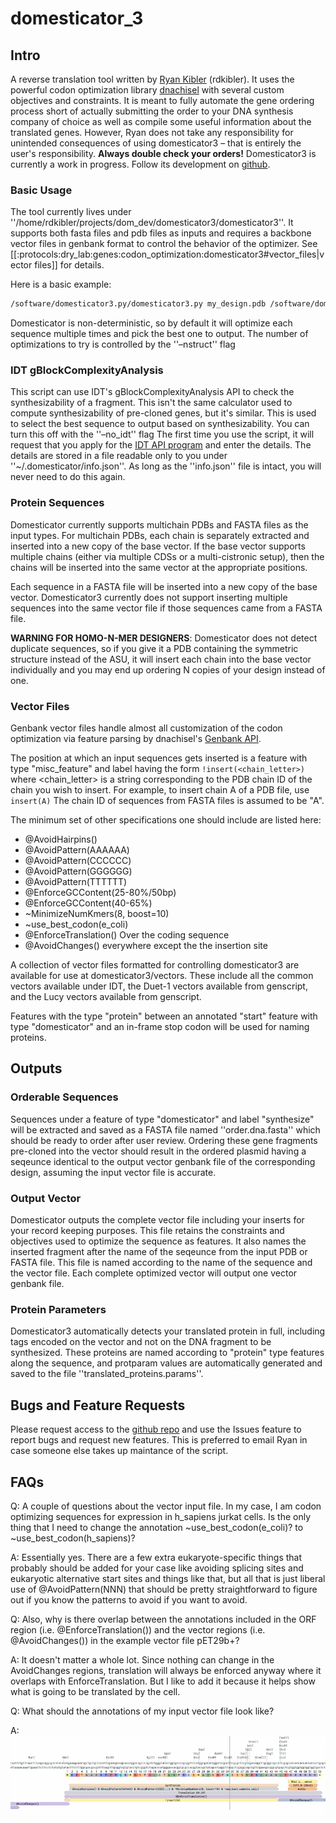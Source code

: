 # domesticator_3

## Intro

A reverse translation tool written by [Ryan Kibler](rdkibler@gmail.com?subject=Domesticator3) (rdkibler). It uses the powerful codon optimization library [dnachisel](https://github.com/Edinburgh-Genome-Foundry/DnaChisel/tree/master) with several custom objectives and constraints. It is meant to fully automate the gene ordering process short of actually submitting the order to your DNA synthesis company of choice as well as compile some useful information about the translated genes. However, Ryan does not take any responsibility for unintended consequences of using domesticator3 – that is entirely the user's responsibility. **Always double check your orders!** Domesticator3 is currently a work in progress. Follow its development on [github](https://github.com/rdkibler/domesticator_3).


### Basic Usage 

The tool currently lives under ''/home/rdkibler/projects/dom_dev/domesticator3/domesticator3''. It supports both fasta files and pdb files as inputs and requires a backbone vector files in genbank format to control the behavior of the optimizer. See [[:protocols:dry_lab:genes:codon_optimization:domesticator3#vector_files|vector files]] for details.

Here is a basic example:

```bash
/software/domesticator3.py/domesticator3.py my_design.pdb /software/domesticator3.py/vectors/standard/pET29b.gb
```

Domesticator is non-deterministic, so by default it will optimize each sequence multiple times and pick the best one to output. The number of optimizations to try is controlled by the ''–nstruct'' flag

### IDT gBlockComplexityAnalysis 

This script can use IDT's gBlockComplexityAnalysis API to check the synthesizability of a fragment. This isn't the same calculator used to compute synthesizability of pre-cloned genes, but it's similar. This is used to select the best sequence to output based on synthesizability. You can turn this off with the ''–no_idt'' flag The first time you use the script, it will request that you apply for the [IDT API program](https://www.idtdna.com/pages/tools/apidoc) and enter the details. The details are stored in a file readable only to you under ''~/.domesticator/info.json''. As long as the ''info.json'' file is intact, you will never need to do this again.

### Protein Sequences 

Domesticator currently supports multichain PDBs and FASTA files as the input types. For multichain PDBs, each chain is separately extracted and inserted into a new copy of the base vector. If the base vector supports multiple chains (either via multiple CDSs or a multi-cistronic setup), then the chains will be inserted into the same vector at the appropriate positions.

Each sequence in a FASTA file will be inserted into a new copy of the base vector. Domesticator3 currently does not support inserting multiple sequences into the same vector file if those sequences came from a FASTA file.

**WARNING FOR HOMO-N-MER DESIGNERS**: Domesticator does not detect duplicate sequences, so if you give it a PDB containing the symmetric structure instead of the ASU, it will insert each chain into the base vector individually and you may end up ordering N copies of your design instead of one.


### Vector Files 

Genbank vector files handle almost all customization of the codon optimization via feature parsing by dnachisel's [Genbank API](https://edinburgh-genome-foundry.github.io/DnaChisel/genbank/genbank_api.html).

The position at which an input sequences gets inserted is a feature with type "misc_feature" and label having the form `!insert(<chain_letter>)` where <chain_letter> is a string corresponding to the PDB chain ID of the chain you wish to insert. For example, to insert chain A of a PDB file, use `insert(A)` The chain ID of sequences from FASTA files is assumed to be "A".

The minimum set of other specifications one should include are listed here:
  * @AvoidHairpins()
  * @AvoidPattern(AAAAAA)
  * @AvoidPattern(CCCCCC)
  * @AvoidPattern(GGGGGG)
  * @AvoidPattern(TTTTTT)
  * @EnforceGCContent(25-80%/50bp)
  * @EnforceGCContent(40-65%)
  * ~MinimizeNumKmers(8, boost=10)
  * ~use_best_codon(e_coli)
  * @EnforceTranslation() Over the coding sequence
  * @AvoidChanges() everywhere except the the insertion site

A collection of vector files formatted for controlling domesticator3 are available for use at domesticator3/vectors. These include all the common vectors available under IDT, the Duet-1 vectors available from genscript, and the Lucy vectors available from genscript.

Features with the type "protein" between an annotated "start" feature with type "domesticator" and an in-frame stop codon will be used for naming proteins.

## Outputs

### Orderable Sequences 
Sequences under a feature of type "domesticator" and label "synthesize" will be extracted and saved as a FASTA file named ''order.dna.fasta'' which should be ready to order after user review. Ordering these gene fragments pre-cloned into the vector should result in the ordered plasmid having a seqeunce identical to the output vector genbank file of the corresponding design, assuming the input vector file is accurate.

### Output Vector

Domesticator outputs the complete vector file including your inserts for your record keeping purposes. This file retains the constraints and objectives used to optimize the sequence as features. It also names the inserted fragment after the name of the seqeunce from the input PDB or FASTA file. This file is named according to the name of the sequence and the vector file. Each complete optimized vector will output one vector genbank file.

### Protein Parameters

Domesticator3 automatically detects your translated protein in full, including tags encoded on the vector and not on the DNA fragment to be synthesized. These proteins are named according to "protein" type features along the sequence, and protparam values are automatically generated and saved to the file ''translated_proteins.params''.

## Bugs and Feature Requests

Please request access to the [github repo](https://github.com/rdkibler/domesticator_3) and use the Issues feature to report bugs and request new features. This is preferred to email Ryan in case someone else takes up maintance of the script.


## FAQs 
Q:  A couple of questions about the vector input file.   In my case, I am codon optimizing sequences for expression in h_sapiens jurkat cells.  Is the only thing that I need to change the annotation  ~use_best_codon(e_coli)?  to ~use_best_codon(h_sapiens)?

A:  Essentially yes. There are a few extra eukaryote-specific things that probably should be added for your case like avoiding splicing sites and eukaryotic alternative start sites and things like that, but all that is just liberal use of @AvoidPattern(NNN) that should be pretty straightforward to figure out if you know the patterns to avoid if you want to avoid. 

Q:  Also, why is there overlap between the annotations included in the ORF region (i.e. @EnforceTranslation()) and the vector regions (i.e. @AvoidChanges()) in the example vector file pET29b+?  

A:  It doesn't matter a whole lot. Since nothing can change in the AvoidChanges regions, translation will always be enforced anyway where it overlaps with EnforceTranslation. But I like to add it because it helps show what is going to be translated by the cell. 

Q:  What should the annotations of my input vector file look like?

A: ![vector screenshot](vector_screenshot.png) 




